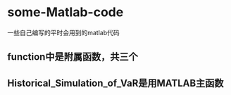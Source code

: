 # some-Matlab-code
一些自己编写的平时会用到的matlab代码
## function中是附属函数，共三个
## Historical_Simulation_of_VaR是用MATLAB主函数
